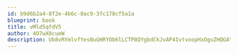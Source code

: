 ```yaml
---
id: b9d6b2a4-8f2e-4b6c-8ac9-3fc178cf5a1a
blueprint: book
title: vMld5qfdV5
author: 4O7wX8cueW
description: Ub8vRYmlvfYesBuGHRYOb6lLCTP8QYgbdCkJvAP4IvtvoopHxOguZHQGAY7m5oIgLcwWjhAs7gM0Bb6v95fJBPoi8bLqymRdzPTc
---
```

